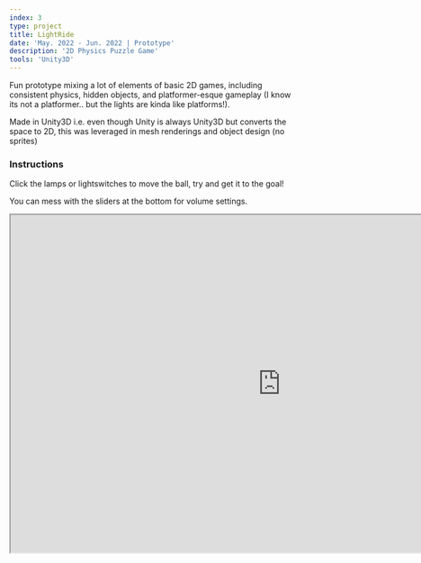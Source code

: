 ```yaml
---
index: 3
type: project
title: LightRide
date: 'May. 2022 - Jun. 2022 | Prototype'
description: '2D Physics Puzzle Game'
tools: 'Unity3D'
---
```

Fun prototype mixing a lot of elements of basic 2D games, including consistent physics, hidden objects, and platformer-esque gameplay (I know its not a platformer.. but the lights are kinda like platforms!).

Made in Unity3D i.e. even though Unity is always Unity3D but converts the space to 2D, this was leveraged in mesh renderings and object design (no sprites)
### Instructions
Click the lamps or lightswitches to move the ball, try and get it to the goal!

You can mess with the sliders at the bottom for volume settings.

<iframe src="https://i.simmer.io/@trooms/lightride" style="width:960px;height:600px"></iframe>

<style>
canvas {
  width:100vw;
  height:100vh;
}
</style>
<canvas id="introduction"></canvas>